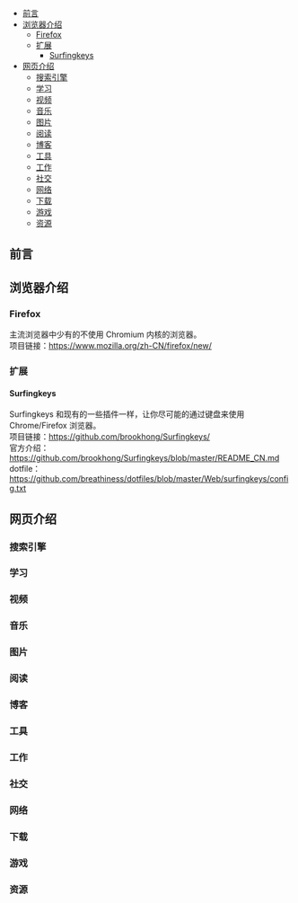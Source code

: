 
<!-- @import "[TOC]" {cmd="toc" depthFrom=1 depthTo=6 orderedList=false} -->

<!-- code_chunk_output -->

- [前言](#前言)
- [浏览器介绍](#浏览器介绍)
  - [Firefox](#firefox)
  - [扩展](#扩展)
    - [Surfingkeys](#surfingkeys)
- [网页介绍](#网页介绍)
  - [搜索引擎](#搜索引擎)
  - [学习](#学习)
  - [视频](#视频)
  - [音乐](#音乐)
  - [图片](#图片)
  - [阅读](#阅读)
  - [博客](#博客)
  - [工具](#工具)
  - [工作](#工作)
  - [社交](#社交)
  - [网络](#网络)
  - [下载](#下载)
  - [游戏](#游戏)
  - [资源](#资源)

<!-- /code_chunk_output -->


## 前言  

## 浏览器介绍  
### Firefox  
主流浏览器中少有的不使用 Chromium 内核的浏览器。  
项目链接：https://www.mozilla.org/zh-CN/firefox/new/  

### 扩展  
#### Surfingkeys  
Surfingkeys 和现有的一些插件一样，让你尽可能的通过键盘来使用 Chrome/Firefox 浏览器。  
项目链接：https://github.com/brookhong/Surfingkeys/  
官方介绍：https://github.com/brookhong/Surfingkeys/blob/master/README_CN.md  
dotfile：https://github.com/breathiness/dotfiles/blob/master/Web/surfingkeys/config.txt  

## 网页介绍

### 搜索引擎

### 学习

### 视频

### 音乐

### 图片

### 阅读

### 博客

### 工具

### 工作

### 社交

### 网络

### 下载

### 游戏

### 资源
